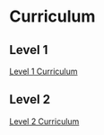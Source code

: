 # Curriculum

## Level 1
[Level 1 Curriculum](./level-1)

## Level 2
[Level 2 Curriculum](./level-2)